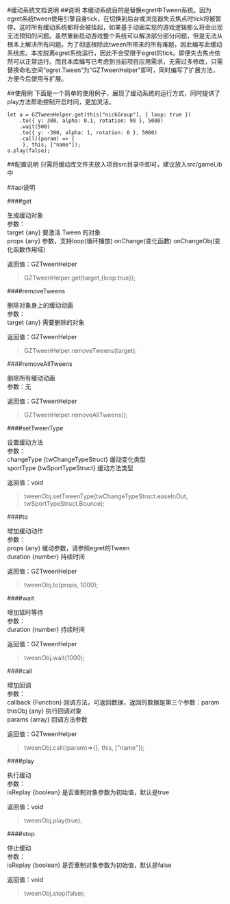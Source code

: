 #缓动系统文档说明
##说明
本缓动系统目的是替换egret中Tween系统。因为egret系统tween使用引擎自身tick，在切换到后台或浏览器失去焦点时tick将被暂停。这时所有缓动系统都将会被挂起，如果基于动画实现的游戏逻辑那么将会出现无法预知的问题。虽然重新启动游戏整个系统可以解决部分部分问题，但是无法从根本上解决所有问题。为了彻底根除此tween所带来的所有难题，因此编写此缓动系统库。本库脱离egret系统运行，因此不会受限于egret的tick。即便失去焦点依然可以正常运行。而且本库编写已考虑到当前项目应用需求，无需过多修改，只需替换命名空间“egret.Tween”为"GZTweenHelper"即可，同时编写了扩展方法，方便今后使用与扩展。

##使用例
下面是一个简单的使用例子，展现了缓动系统的运行方式，同时提供了play方法帮助控制开启时间，更加灵活。

```
let a = GZTweenHelper.get(this["nickGroup"], { loop: true })
    .to({ y: 300, alpha: 0.1, rotation: 90 }, 5000)
    .wait(500)
    .to({ y: -300, alpha: 1, rotation: 0 }, 5000)
    .call((param) => {
     }, this, ["name"]);
a.play(false);
```

##配置说明
只需将缓动库文件夹放入项目src目录中即可，建议放入src/gameLib中

##api说明

####get

生成缓动对象  
参数：  
target {any} 要激活 Tween 的对象  
props {any} 参数，支持loop(循环播放) onChange(变化函数) onChangeObj(变化函数作用域)  

返回值：GZTweenHelper

> GZTweenHelper.get(target,{loop:true});  

####removeTweens

删除对象身上的缓动动画  
参数：  
target {any} 需要删除的对象    

返回值：GZTweenHelper

> GZTweenHelper.removeTweens(target); 

####removeAllTweens

删除所有缓动动画  
参数：无   

返回值：GZTweenHelper

> GZTweenHelper.removeAllTweens(); 

####setTweenType

设置缓动方法  
参数：  
changeType {twChangeTypeStruct} 缓动变化类型  
sportType {twSportTypeStruct} 缓动方法类型  

返回值：void

> tweenObj.setTweenType(twChangeTypeStruct.easeInOut, twSportTypeStruct.Bounce); 

####to

增加缓动动作  
参数：  
props {any} 缓动参数，请参照egret的Tween  
duration {number} 持续时间  

返回值：GZTweenHelper

> tweenObj.to(props, 1000);

####wait

增加延时等待  
参数：   
duration {number} 持续时间  

返回值：GZTweenHelper

> tweenObj.wait(1000);

####call

增加回调  
参数：   
callback {Function} 回调方法，可返回数据，返回的数据是第三个参数：param  
thisObj {any} 执行回调对象  
params {array} 回调方法参数  

返回值：GZTweenHelper

> tweenObj.call((param)=>{}, this, ["name"]);

####play

执行缓动  
参数：   
isReplay {boolean} 是否重制对象参数为初始值，默认是true   

返回值：void

> tweenObj.play(true);

####stop

停止缓动  
参数：   
isReplay {boolean} 是否重制对象参数为初始值，默认是false   

返回值：void

> tweenObj.stop(false);